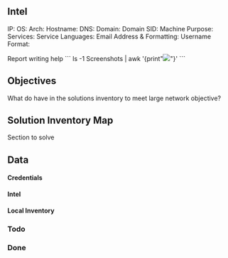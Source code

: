 ## Intel

IP:
OS:
Arch:
Hostname:
DNS:
Domain: 
Domain SID:
Machine Purpose:
Services:
Service Languages:
Email Address & Formatting:
Username Format:

Report writing help
\`\`\`
ls -1 Screenshots | awk '{print"![]("$1")"}'
\`\`\`


## Objectives
What do have in the solutions inventory to meet large network objective?

## Solution Inventory Map
Section to solve 
 


## Data 

#### Credentials

#### Intel

#### Local Inventory



### Todo

### Done



